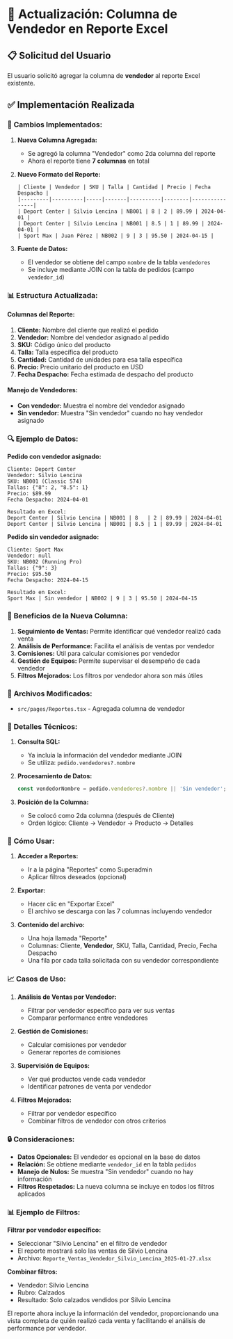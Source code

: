 # 👤 Actualización: Columna de Vendedor en Reporte Excel

## 📋 **Solicitud del Usuario**

El usuario solicitó agregar la columna de **vendedor** al reporte Excel existente.

## ✅ **Implementación Realizada**

### 🔧 **Cambios Implementados:**

1. **Nueva Columna Agregada:**
   - Se agregó la columna "Vendedor" como 2da columna del reporte
   - Ahora el reporte tiene **7 columnas** en total

2. **Nuevo Formato del Reporte:**
   ```
   | Cliente | Vendedor | SKU | Talla | Cantidad | Precio | Fecha Despacho |
   |---------|----------|-----|-------|----------|--------|----------------|
   | Deport Center | Silvio Lencina | NB001 | 8 | 2 | 89.99 | 2024-04-01 |
   | Deport Center | Silvio Lencina | NB001 | 8.5 | 1 | 89.99 | 2024-04-01 |
   | Sport Max | Juan Pérez | NB002 | 9 | 3 | 95.50 | 2024-04-15 |
   ```

3. **Fuente de Datos:**
   - El vendedor se obtiene del campo `nombre` de la tabla `vendedores`
   - Se incluye mediante JOIN con la tabla de pedidos (campo `vendedor_id`)

### 📊 **Estructura Actualizada:**

#### **Columnas del Reporte:**
1. **Cliente:** Nombre del cliente que realizó el pedido
2. **Vendedor:** Nombre del vendedor asignado al pedido
3. **SKU:** Código único del producto
4. **Talla:** Talla específica del producto
5. **Cantidad:** Cantidad de unidades para esa talla específica
6. **Precio:** Precio unitario del producto en USD
7. **Fecha Despacho:** Fecha estimada de despacho del producto

#### **Manejo de Vendedores:**
- **Con vendedor:** Muestra el nombre del vendedor asignado
- **Sin vendedor:** Muestra "Sin vendedor" cuando no hay vendedor asignado

### 🔍 **Ejemplo de Datos:**

**Pedido con vendedor asignado:**
```
Cliente: Deport Center
Vendedor: Silvio Lencina
SKU: NB001 (Classic 574)
Tallas: {"8": 2, "8.5": 1}
Precio: $89.99
Fecha Despacho: 2024-04-01

Resultado en Excel:
Deport Center | Silvio Lencina | NB001 | 8   | 2 | 89.99 | 2024-04-01
Deport Center | Silvio Lencina | NB001 | 8.5 | 1 | 89.99 | 2024-04-01
```

**Pedido sin vendedor asignado:**
```
Cliente: Sport Max
Vendedor: null
SKU: NB002 (Running Pro)
Tallas: {"9": 3}
Precio: $95.50
Fecha Despacho: 2024-04-15

Resultado en Excel:
Sport Max | Sin vendedor | NB002 | 9 | 3 | 95.50 | 2024-04-15
```

### 🎯 **Beneficios de la Nueva Columna:**

1. **Seguimiento de Ventas:** Permite identificar qué vendedor realizó cada venta
2. **Análisis de Performance:** Facilita el análisis de ventas por vendedor
3. **Comisiones:** Útil para calcular comisiones por vendedor
4. **Gestión de Equipos:** Permite supervisar el desempeño de cada vendedor
5. **Filtros Mejorados:** Los filtros por vendedor ahora son más útiles

### 📁 **Archivos Modificados:**

- `src/pages/Reportes.tsx` - Agregada columna de vendedor

### 🔧 **Detalles Técnicos:**

1. **Consulta SQL:**
   - Ya incluía la información del vendedor mediante JOIN
   - Se utiliza: `pedido.vendedores?.nombre`

2. **Procesamiento de Datos:**
   ```typescript
   const vendedorNombre = pedido.vendedores?.nombre || 'Sin vendedor';
   ```

3. **Posición de la Columna:**
   - Se colocó como 2da columna (después de Cliente)
   - Orden lógico: Cliente → Vendedor → Producto → Detalles

### 🚀 **Cómo Usar:**

1. **Acceder a Reportes:**
   - Ir a la página "Reportes" como Superadmin
   - Aplicar filtros deseados (opcional)

2. **Exportar:**
   - Hacer clic en "Exportar Excel"
   - El archivo se descarga con las 7 columnas incluyendo vendedor

3. **Contenido del archivo:**
   - Una hoja llamada "Reporte"
   - Columnas: Cliente, **Vendedor**, SKU, Talla, Cantidad, Precio, Fecha Despacho
   - Una fila por cada talla solicitada con su vendedor correspondiente

### 📈 **Casos de Uso:**

1. **Análisis de Ventas por Vendedor:**
   - Filtrar por vendedor específico para ver sus ventas
   - Comparar performance entre vendedores

2. **Gestión de Comisiones:**
   - Calcular comisiones por vendedor
   - Generar reportes de comisiones

3. **Supervisión de Equipos:**
   - Ver qué productos vende cada vendedor
   - Identificar patrones de venta por vendedor

4. **Filtros Mejorados:**
   - Filtrar por vendedor específico
   - Combinar filtros de vendedor con otros criterios

### 🔒 **Consideraciones:**

- **Datos Opcionales:** El vendedor es opcional en la base de datos
- **Relación:** Se obtiene mediante `vendedor_id` en la tabla `pedidos`
- **Manejo de Nulos:** Se muestra "Sin vendedor" cuando no hay información
- **Filtros Respetados:** La nueva columna se incluye en todos los filtros aplicados

### 📊 **Ejemplo de Filtros:**

**Filtrar por vendedor específico:**
- Seleccionar "Silvio Lencina" en el filtro de vendedor
- El reporte mostrará solo las ventas de Silvio Lencina
- Archivo: `Reporte_Ventas_Vendedor_Silvio_Lencina_2025-01-27.xlsx`

**Combinar filtros:**
- Vendedor: Silvio Lencina
- Rubro: Calzados
- Resultado: Solo calzados vendidos por Silvio Lencina

El reporte ahora incluye la información del vendedor, proporcionando una vista completa de quién realizó cada venta y facilitando el análisis de performance por vendedor.


